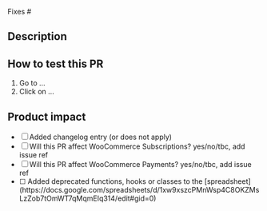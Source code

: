 Fixes #

## Description

<!--
Write a brief summary about this PR. 
- Why is this change needed? 
- What does this change do? 
- Were there other solutions you considered? 
- Why did you choose to pursue this solution? 
- Describe any trade-offs you might have had to make.
-->

<!--
Questions for PR author:
- How can this code break?
- What are we doing to make sure this code doesn't break?
-->

<!--
Images or gifs: Include before and after screenshots or gifs/videos as appropriate.
-->

## How to test this PR

<!--
Testing instructions: How should this be tested and how can a reviewer test the end-user functionality? Are there known issues that you plan to address in a future PR? Are there any side effects that readers should be aware of?
Use the testing instructions from the linked issue as a starting point.
-->

<!--
Add as many details as possible to help others reproduce the issue and test the fix.
"Before / After" screenshots can also be very helpful when the change is visual.
-->

1. Go to …
2. Click on …

## Product impact
<!-- What products will this PR ship in? -->

- [ ] Added changelog entry (or does not apply)
- [ ] Will this PR affect WooCommerce Subscriptions? yes/no/tbc, add issue ref
- [ ] Will this PR affect WooCommerce Payments? yes/no/tbc, add issue ref
- [ ] <!-- 🚨 Deprecations 🚨 --> Added deprecated functions, hooks or classes to the [spreadsheet](https://docs.google.com/spreadsheets/d/1xw9xszcPMnWsp4C8OKZMsLzZob7tOmWT7qMqmEIq314/edit#gid=0)
